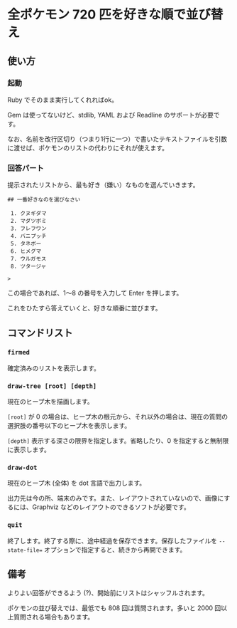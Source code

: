 全ポケモン 720 匹を好きな順で並び替え
=====================================

使い方
------

### 起動

Ruby でそのまま実行してくれればok。

Gem は使ってないけど、stdlib, YAML および Readline のサポートが必要です。

なお、名前を改行区切り（つまり1行に一つ）で書いたテキストファイルを引数に渡せば、ポケモンのリストの代わりにそれが使えます。

### 回答パート

提示されたリストから、最も好き（嫌い）なものを選んでいきます。

    ## 一番好きなのを選びなさい
    
     1. クヌギダマ
     2. マダツボミ
     3. フレフワン
     4. バニプッチ
     5. タネボー
     6. ヒメグマ
     7. ウルガモス
     8. ツタージャ
    
    >

この場合であれば、1〜8 の番号を入力して Enter を押します。

これをひたすら答えていくと、好きな順番に並びます。

## コマンドリスト

### `firmed`

確定済みのリストを表示します。

### `draw-tree [root] [depth]`

現在のヒープ木を描画します。

`[root]` が 0 の場合は、ヒープ木の根元から、それ以外の場合は、現在の質問の選択肢の番号以下のヒープ木を表示します。

`[depth]` 表示する深さの限界を指定します。省略したり、0 を指定すると無制限に表示します。

### `draw-dot`

現在のヒープ木 (全体) を dot 言語で出力します。

出力先は今の所、端末のみです。また、レイアウトされていないので、画像にするには、Graphviz などのレイアウトのできるソフトが必要です。

### `quit`

終了します。終了する際に、途中経過を保存できます。保存したファイルを `--state-file=` オプションで指定すると、続きから再開できます。

備考
----

よりよい回答ができるよう (?)、開始前にリストはシャッフルされます。

ポケモンの並び替えでは、最低でも 808 回は質問されます。多いと 2000 回以上質問される場合もあります。

